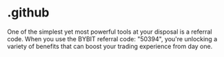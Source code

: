 # .github
 One of the simplest yet most powerful tools at your disposal is a referral code. When you use the BYBIT referral code: "50394", you're unlocking a variety of benefits that can boost your trading experience from day one.
